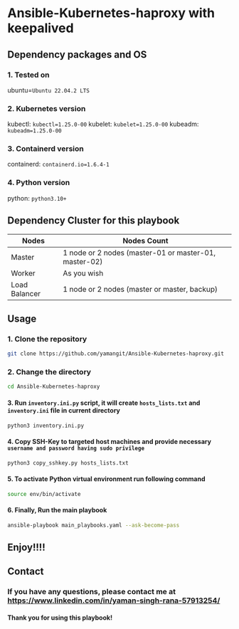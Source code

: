 # Ansible-Kubernetes-haproxy with keepalived

## Dependency packages and OS
### 1. Tested on
ubuntu=`Ubuntu 22.04.2 LTS`

### 2. Kubernetes version
kubectl: `kubectl=1.25.0-00`
kubelet: `kubelet=1.25.0-00`
kubeadm: `kubeadm=1.25.0-00`

### 3. Containerd version
containerd: `containerd.io=1.6.4-1`

### 4. Python version
python: `python3.10+`

## Dependency Cluster for this playbook
|    Nodes     |                    Nodes Count                          |
|--------------|---------------------------------------------------------|
| Master       | 1 node  or 2 nodes (master-01 or master-01, master-02)  |
| Worker       | As you wish                                             |
| Load Balancer| 1 node or 2 nodes (master or master, backup)            |

## Usage

### 1. Clone the repository
```bash
git clone https://github.com/yamangit/Ansible-Kubernetes-haproxy.git
```

### 2. Change the directory
```bash
cd Ansible-Kubernetes-haproxy
```

#### 3. Run `inventory.ini.py` script, it will create `hosts_lists.txt` and `inventory.ini` file in current directory
```bash
python3 inventory.ini.py
```

#### 4. Copy SSH-Key to targeted host machines and provide necessary `username and password having sudo privilege`
```bash
python3 copy_sshkey.py hosts_lists.txt
```

#### 5. To activate Python virtual environment run following command
```bash
source env/bin/activate
```
#### 6. Finally, Run the main playbook
```bash
ansible-playbook main_playbooks.yaml --ask-become-pass
```
## Enjoy!!!!


## Contact
### If you have any questions, please contact me at https://www.linkedin.com/in/yaman-singh-rana-57913254/
#### Thank you for using this playbook!
